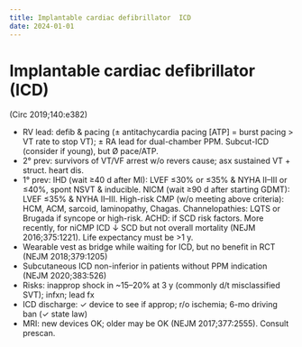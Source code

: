 ```yaml
---
title: Implantable cardiac defibrillator  ICD 
date: 2024-01-01
---
```

# Implantable cardiac defibrillator (ICD)

 (Circ 2019;140:e382)
* RV lead: defib & pacing (± antitachycardia pacing [ATP] = burst pacing > VT rate to stop VT); ± RA lead for dual-chamber PPM. Subcut-ICD (consider if young), but Ø pace/ATP.
* 2° prev: survivors of VT/VF arrest w/o revers cause; asx sustained VT + struct. heart dis.
* 1° prev: IHD (wait ≥40 d after MI): LVEF ≤30% or ≤35% & NYHA II–III or ≤40%, spont NSVT & inducible. NICM (wait ≥90 d after starting GDMT): LVEF ≤35% & NYHA II–III. High-risk CMP (w/o meeting above criteria): HCM, ACM, sarcoid, laminopathy, Chagas. Channelopathies: LQTS or Brugada if syncope or high-risk. ACHD: if SCD risk factors.
More recently, for niCMP ICD ↓ SCD but not overall mortality (NEJM 2016;375:1221).
Life expectancy must be >1 y.
* Wearable vest as bridge while waiting for ICD, but no benefit in RCT (NEJM 2018;379:1205)
* Subcutaneous ICD non-inferior in patients without PPM indication (NEJM 2020;383:526)
* Risks: inapprop shock in ~15–20% at 3 y (commonly d/t misclassified SVT); infxn; lead fx
* ICD discharge: ✓ device to see if approp; r/o ischemia; 6-mo driving ban (✓ state law)
* MRI: new devices OK; older may be OK (NEJM 2017;377:2555). Consult prescan.
